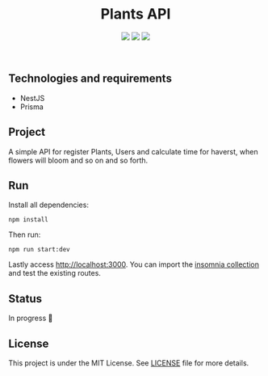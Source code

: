 <h1 align="center">
  Plants API
</h1>

<p align="center">
  <img src="https://img.shields.io/github/languages/count/isadfrn/plants-api?style=flat-square" />
  <img src="https://img.shields.io/github/repo-size/isadfrn/plants-api?style=flat-square" />
  <img src="https://img.shields.io/github/last-commit/isadfrn/plants-api?style=flat-square" />
</p>

<br />

## Technologies and requirements

- NestJS
- Prisma

## Project

A simple API for register Plants, Users and calculate time for haverst, when flowers will bloom and so on and so forth.

## Run

Install all dependencies:

```
npm install
```

Then run:

```
npm run start:dev
```

Lastly access [http://localhost:3000](http://localhost:3000). You can import the [insomnia collection](/collection.json) and test the existing routes.

## Status

In progress 🚧

## License

This project is under the MIT License. See [LICENSE](/LICENSE.md) file for more details.
